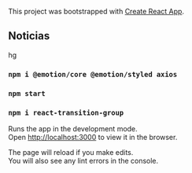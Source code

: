 This project was bootstrapped with [Create React App](https://github.com/facebook/create-react-app).

## Noticias

hg
### `npm i @emotion/core @emotion/styled axios`
### `npm start`
### `npm i react-transition-group `

Runs the app in the development mode.<br />
Open [http://localhost:3000](http://localhost:3000) to view it in the browser.

The page will reload if you make edits.<br />
You will also see any lint errors in the console.
